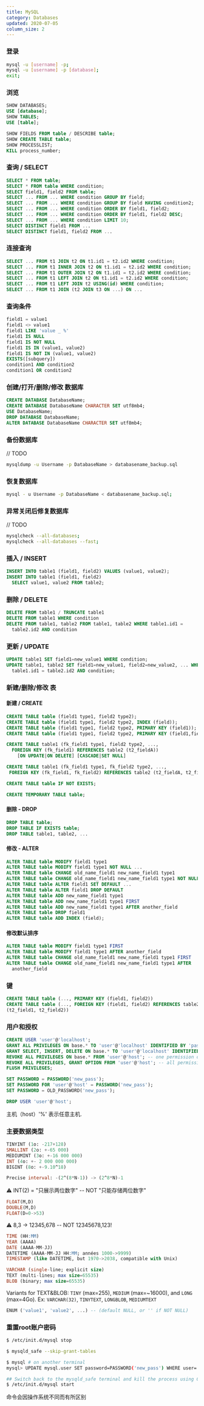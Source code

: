 ```yaml
---
title: MySQL
category: Databases
updated: 2020-07-05
column_size: 2
---
```


### 登录

```bash
mysql -u [username] -p;
mysql -u [username] -p [database];
exit;
```

### 浏览

```sql
SHOW DATABASES;
USE [database];
SHOW TABLES;
USE [table];

SHOW FIELDS FROM table / DESCRIBE table;
SHOW CREATE TABLE table;
SHOW PROCESSLIST;
KILL process_number;
```

### 查询 / SELECT

```sql
SELECT * FROM table;
SELECT * FROM table WHERE condition;
SELECT field1, field2 FROM table;
SELECT ... FROM ... WHERE condition GROUP BY field;
SELECT ... FROM ... WHERE condition GROUP BY field HAVING condition2;
SELECT ... FROM ... WHERE condition ORDER BY field1, field2;
SELECT ... FROM ... WHERE condition ORDER BY field1, field2 DESC;
SELECT ... FROM ... WHERE condition LIMIT 10;
SELECT DISTINCT field1 FROM ...
SELECT DISTINCT field1, field2 FROM ...
```

### 连接查询

```sql
SELECT ... FROM t1 JOIN t2 ON t1.id1 = t2.id2 WHERE condition;
SELECT ... FROM t1 INNER JOIN t2 ON t1.id1 = t2.id2 WHERE condition;
SELECT ... FROM t1 OUTER JOIN t2 ON t1.id1 = t2.id2 WHERE condition;
SELECT ... FROM t1 LEFT JOIN t2 ON t1.id1 = t2.id2 WHERE condition;
SELECT ... FROM t1 LEFT JOIN t2 USING(id) WHERE condition;
SELECT ... FROM t1 JOIN (t2 JOIN t3 ON ...) ON ...
```

### 查询条件

```sql
field1 = value1
field1 <> value1
field1 LIKE 'value _ %'
field1 IS NULL
field1 IS NOT NULL
field1 IS IN (value1, value2)
field1 IS NOT IN (value1, value2)
EXISTS([subquery])
condition1 AND condition2
condition1 OR condition2
```

### 创建/打开/删除/修改 数据库

```sql
CREATE DATABASE DatabaseName;
CREATE DATABASE DatabaseName CHARACTER SET utf8mb4;
USE DatabaseName;
DROP DATABASE DatabaseName;
ALTER DATABASE DatabaseName CHARACTER SET utf8mb4;
```

### 备份数据库

// TODO
```bash
mysqldump -u Username -p DatabaseName > databasename_backup.sql
```

### 恢复数据库

```bash
mysql - u Username -p DatabaseName < databasename_backup.sql;
```

### 异常关闭后修复数据库

// TODO
```bash
mysqlcheck --all-databases;
mysqlcheck --all-databases --fast;
```

### 插入 / INSERT

```sql
INSERT INTO table1 (field1, field2) VALUES (value1, value2);
INSERT INTO table1 (field1, field2) 
  SELECT value1, value2 FROM table2;
```

### 删除 / DELETE

```sql
DELETE FROM table1 / TRUNCATE table1
DELETE FROM table1 WHERE condition
DELETE FROM table1, table2 FROM table1, table2 WHERE table1.id1 =
  table2.id2 AND condition
```

### 更新 / UPDATE

```sql
UPDATE table1 SET field1=new_value1 WHERE condition;
UPDATE table1, table2 SET field1=new_value1, field2=new_value2, ... WHERE
  table1.id1 = table2.id2 AND condition;
```

### 新建/删除/修改 表

#### 新建 / CREATE

```sql
CREATE TABLE table (field1 type1, field2 type2);
CREATE TABLE table (field1 type1, field2 type2, INDEX (field));
CREATE TABLE table (field1 type1, field2 type2, PRIMARY KEY (field1));
CREATE TABLE table (field1 type1, field2 type2, PRIMARY KEY (field1,field2));
```

```sql
CREATE TABLE table1 (fk_field1 type1, field2 type2, ...,
  FOREIGN KEY (fk_field1) REFERENCES table2 (t2_fieldA))
    [ON UPDATE|ON DELETE] [CASCADE|SET NULL]
```

```sql
CREATE TABLE table1 (fk_field1 type1, fk_field2 type2, ...,
 FOREIGN KEY (fk_field1, fk_field2) REFERENCES table2 (t2_fieldA, t2_fieldB))
```

```sql
CREATE TABLE table IF NOT EXISTS;
```

```sql
CREATE TEMPORARY TABLE table;
```

#### 删除 - DROP

```sql
DROP TABLE table;
DROP TABLE IF EXISTS table;
DROP TABLE table1, table2, ...
```

#### 修改 - ALTER

```sql
ALTER TABLE table MODIFY field1 type1
ALTER TABLE table MODIFY field1 type1 NOT NULL ...
ALTER TABLE table CHANGE old_name_field1 new_name_field1 type1
ALTER TABLE table CHANGE old_name_field1 new_name_field1 type1 NOT NULL ...
ALTER TABLE table ALTER field1 SET DEFAULT ...
ALTER TABLE table ALTER field1 DROP DEFAULT
ALTER TABLE table ADD new_name_field1 type1
ALTER TABLE table ADD new_name_field1 type1 FIRST
ALTER TABLE table ADD new_name_field1 type1 AFTER another_field
ALTER TABLE table DROP field1
ALTER TABLE table ADD INDEX (field);
```

#### 修改默认排序

```sql
ALTER TABLE table MODIFY field1 type1 FIRST
ALTER TABLE table MODIFY field1 type1 AFTER another_field
ALTER TABLE table CHANGE old_name_field1 new_name_field1 type1 FIRST
ALTER TABLE table CHANGE old_name_field1 new_name_field1 type1 AFTER
  another_field
```

### 键

```sql
CREATE TABLE table (..., PRIMARY KEY (field1, field2))
CREATE TABLE table (..., FOREIGN KEY (field1, field2) REFERENCES table2
(t2_field1, t2_field2))
```

### 用户和授权

```sql
CREATE USER 'user'@'localhost';
GRANT ALL PRIVILEGES ON base.* TO 'user'@'localhost' IDENTIFIED BY 'password';
GRANT SELECT, INSERT, DELETE ON base.* TO 'user'@'localhost' IDENTIFIED BY 'password';
REVOKE ALL PRIVILEGES ON base.* FROM 'user'@'host'; -- one permission only
REVOKE ALL PRIVILEGES, GRANT OPTION FROM 'user'@'host'; -- all permissions
FLUSH PRIVILEGES;
```

```sql
SET PASSWORD = PASSWORD('new_pass');
SET PASSWORD FOR 'user'@'host' = PASSWORD('new_pass');
SET PASSWORD = OLD_PASSWORD('new_pass');
```

```sql
DROP USER 'user'@'host';
```

主机（host）'%' 表示任意主机.

### 主要数据类型

```sql
TINYINT (1o: -217+128)
SMALLINT (2o: +-65 000)
MEDIUMINT (3o: +-16 000 000)
INT (4o: +- 2 000 000 000)
BIGINT (8o: +-9.10^18)
```

```sql
Precise interval: -(2^(8*N-1)) -> (2^8*N)-1
```

⚠ INT(2) = "只展示两位数字" -- NOT "只能存储两位数字"

```sql
FLOAT(M,D)
DOUBLE(M,D)
FLOAT(D=0->53)
```

⚠ 8,3 -> 12345,678 -- NOT 12345678,123!

```sql
TIME (HH:MM)
YEAR (AAAA)
DATE (AAAA-MM-JJ)
DATETIME (AAAA-MM-JJ HH:MM; années 1000->9999)
TIMESTAMP (like DATETIME, but 1970->2038, compatible with Unix)
```

```sql
VARCHAR (single-line; explicit size)
TEXT (multi-lines; max size=65535)
BLOB (binary; max size=65535)
```

Variants for TEXT&BLOB: `TINY` (max=255), `MEDIUM` (max=~16000), and `LONG` (max=4Go). Ex: `VARCHAR(32)`, `TINYTEXT`, `LONGBLOB`, `MEDIUMTEXT`

```sql
ENUM ('value1', 'value2', ...) -- (default NULL, or '' if NOT NULL)
```

### 重置root账户密码

```bash
$ /etc/init.d/mysql stop
```

```bash
$ mysqld_safe --skip-grant-tables
```

```bash
$ mysql # on another terminal
mysql> UPDATE mysql.user SET password=PASSWORD('new_pass') WHERE user='root';
```

```bash
## Switch back to the mysqld_safe terminal and kill the process using Control + \
$ /etc/init.d/mysql start
```

命令会因操作系统不同而有所区别